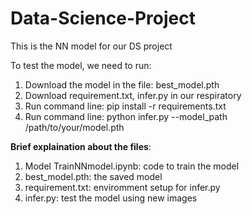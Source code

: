 # Data-Science-Project
 This is the NN model for our DS project

To test the model, we need to run:

1. Download the model in the file: best_model.pth
2. Download requirement.txt, infer.py in our respiratory
3. Run command line: pip install -r requirements.txt
4. Run command line: python infer.py --model_path /path/to/your/model.pth

**Brief explaination about the files**:
1. Model TrainNNmodel.ipynb: code to train the model
2. best_model.pth: the saved model
3. requirement.txt: enviromment setup for infer.py
4. infer.py: test the model using new images
